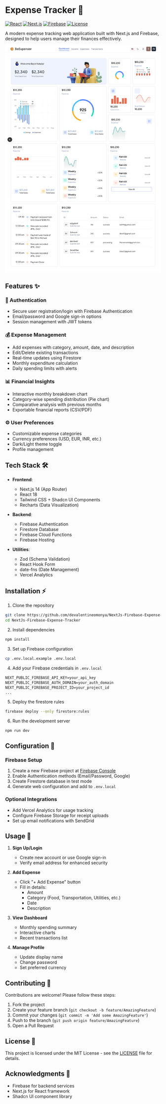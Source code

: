 # Expense Tracker 💸

[![React](https://shields.io/badge/react-19.0.0-black?logo=react)](https://react.dev/)
[![Next.js](https://img.shields.io/badge/Next.js-15.2.0-black?logo=next.js)](https://nextjs.org/)
[![Firebase](https://img.shields.io/badge/Firebase-11.4.0-orange?logo=firebase)](https://firebase.google.com/)
[![License](https://img.shields.io/badge/License-MIT-blue)](https://opensource.org/licenses/MIT)

A modern expense tracking web application built with Next.js and Firebase, designed to help users manage their finances effectively.

![Expense Tracker Dashboard Preview](./public/screenshots/dashboard.png)

## Features ✨

### 🔐 Authentication
- Secure user registration/login with Firebase Authentication
- Email/password and Google sign-in options
- Session management with JWT tokens

### 💰 Expense Management
- Add expenses with category, amount, date, and description
- Edit/Delete existing transactions
- Real-time updates using Firestore
- Monthly expenditure calculation
- Daily spending limits with alerts

### 📊 Financial Insights
- Interactive monthly breakdown chart
- Category-wise spending distribution (Pie chart)
- Comparative analysis with previous months
- Exportable financial reports (CSV/PDF)

### ⚙️ User Preferences
- Customizable expense categories
- Currency preferences (USD, EUR, INR, etc.)
- Dark/Light theme toggle
- Profile management

## Tech Stack 🛠️

- **Frontend**:
  - Next.js 14 (App Router)
  - React 18
  - Tailwind CSS + Shadcn UI Components
  - Recharts (Data Visualization)

- **Backend**:
  - Firebase Authentication
  - Firestore Database
  - Firebase Cloud Functions
  - Firebase Hosting

- **Utilities**:
  - Zod (Schema Validation)
  - React Hook Form
  - date-fns (Date Management)
  - Vercel Analytics

## Installation ⚡

1. Clone the repository
```bash
git clone https://github.com/devalentineomonya/NextJs-Firebase-Expense-Tracker.git
cd NextJs-Firebase-Expense-Tracker
```

2. Install dependencies
```bash
npm install

```

3. Set up Firebase configuration
```bash
cp .env.local.example .env.local
```

4. Add your Firebase credentials in `.env.local`
```env
NEXT_PUBLIC_FIREBASE_API_KEY=your_api_key
NEXT_PUBLIC_FIREBASE_AUTH_DOMAIN=your_auth_domain
NEXT_PUBLIC_FIREBASE_PROJECT_ID=your_project_id
...
```

5. Deploy the firestore rules
```bash
firebase deploy --only firestore:rules
```

6. Run the development server
```bash
npm run dev
```

## Configuration 🔧

### Firebase Setup
1. Create a new Firebase project at [Firebase Console](https://console.firebase.google.com/)
2. Enable Authentication methods (Email/Password, Google)
3. Create Firestore database in test mode
4. Generate web configuration and add to `.env.local`

### Optional Integrations
- Add Vercel Analytics for usage tracking
- Configure Firebase Storage for receipt uploads
- Set up email notifications with SendGrid

## Usage 📖

1. **Sign Up/Login**
   - Create new account or use Google sign-in
   - Verify email address for enhanced security

2. **Add Expense**
   - Click "+ Add Expense" button
   - Fill in details:
     - Amount
     - Category (Food, Transportation, Utilities, etc.)
     - Date
     - Description

3. **View Dashboard**
   - Monthly spending summary
   - Interactive charts
   - Recent transactions list

4. **Manage Profile**
   - Update display name
   - Change password
   - Set preferred currency

## Contributing 🤝

Contributions are welcome! Please follow these steps:
1. Fork the project
2. Create your feature branch (`git checkout -b feature/AmazingFeature`)
3. Commit your changes (`git commit -m 'Add some AmazingFeature'`)
4. Push to the branch (`git push origin feature/AmazingFeature`)
5. Open a Pull Request

## License 📄

This project is licensed under the MIT License - see the [LICENSE](LICENSE) file for details.

## Acknowledgments 🙏

- Firebase for backend services
- Next.js for React framework
- Shadcn UI component library
